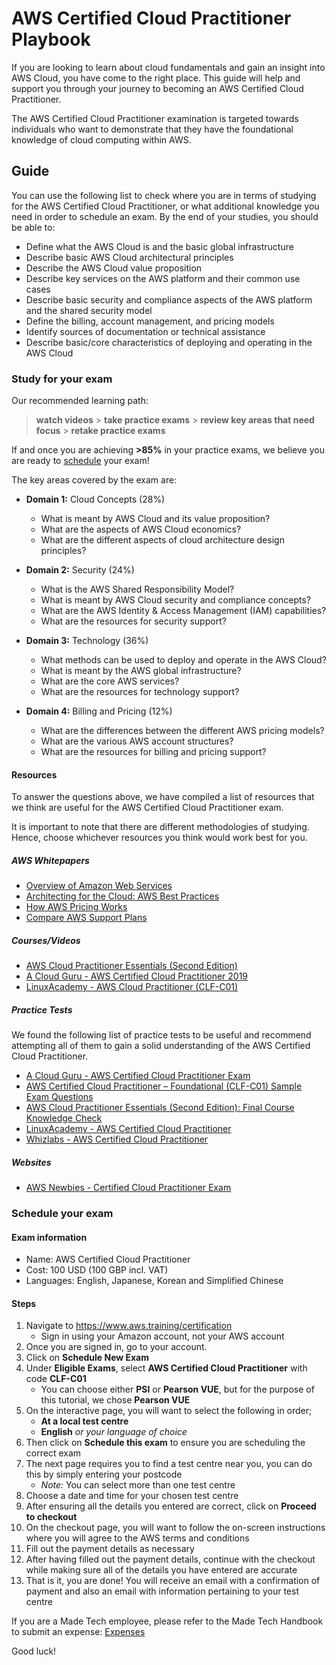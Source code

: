 # AWS Certified Cloud Practitioner Playbook

If you are looking to learn about cloud fundamentals and gain an insight into AWS Cloud, you have come to the right place. This guide will help and support you through your journey to becoming an AWS Certified Cloud Practitioner.

The AWS Certified Cloud Practitioner examination is targeted towards individuals who want to demonstrate that they have the foundational knowledge of cloud computing within AWS.

## Guide

You can use the following list to check where you are in terms of studying for the AWS Certified Cloud Practitioner, or what additional knowledge you need in order to schedule an exam. By the end of your studies, you should be able to:

* Define what the AWS Cloud is and the basic global infrastructure
* Describe basic AWS Cloud architectural principles
* Describe the AWS Cloud value proposition
* Describe key services on the AWS platform and their common use cases
* Describe basic security and compliance aspects of the AWS platform and the shared security model
* Define the billing, account management, and pricing models
* Identify sources of documentation or technical assistance
* Describe basic/core characteristics of deploying and operating in the AWS Cloud

### Study for your exam

Our recommended learning path: 
> **watch videos** > **take practice exams** > **review key areas that need focus** > **retake practice exams**

If and once you are achieving **>85%** in your practice exams, we believe you are ready to [schedule](#schedule-your-exam) your exam!

The key areas covered by the exam are:

* **Domain 1:** Cloud Concepts (28%)
  * What is meant by AWS Cloud and its value proposition?
  * What are the aspects of AWS Cloud economics?
  * What are the different aspects of cloud architecture design principles?

* **Domain 2:** Security (24%)
  * What is the AWS Shared Responsibility Model?
  * What is meant by AWS Cloud security and compliance concepts?
  * What are the AWS Identity & Access Management (IAM) capabilities?
  * What are the resources for security support?

* **Domain 3:** Technology (36%)
  * What methods can be used to deploy and operate in the AWS Cloud?
  * What is meant by the AWS global infrastructure?
  * What are the core AWS services?
  * What are the resources for technology support?

* **Domain 4:** Billing and Pricing (12%)
  * What are the differences between the different AWS pricing models?
  * What are the various AWS account structures?
  * What are the resources for billing and pricing support?

#### Resources

To answer the questions above, we have compiled a list of resources that we think are useful for the AWS Certified Cloud Practitioner exam.

It is important to note that there are different methodologies of studying. Hence, choose whichever resources you think would work best for you.

##### AWS Whitepapers
* [Overview of Amazon Web Services](https://d1.awsstatic.com/whitepapers/aws-overview.pdf?did=wp_card&trk=wp_card)
* [Architecting for the Cloud: AWS Best Practices](https://d1.awsstatic.com/whitepapers/AWS_Cloud_Best_Practices.pdf)
* [How AWS Pricing Works](http://d1.awsstatic.com/whitepapers/aws_pricing_overview.pdf)
* [Compare AWS Support Plans](https://aws.amazon.com/premiumsupport/plans)

##### Courses/Videos
* [AWS Cloud Practitioner Essentials (Second Edition)](https://www.aws.training/Details/Curriculum?id=27076)
* [A Cloud Guru - AWS Certified Cloud Practitioner 2019](https://acloud.guru/learn/aws-certified-cloud-practitioner)
* [LinuxAcademy - AWS Cloud Practitioner (CLF-C01)](https://linuxacademy.com/course/aws-cloud-practitioner)

##### Practice Tests

We found the following list of practice tests to be useful and recommend attempting all of them to gain a solid understanding of the AWS Certified Cloud Practitioner.

* [A Cloud Guru - AWS Certified Cloud Practitioner Exam](https://acloud.guru/exam-simulator/start?courseId=aws-certified-cloud-practitioner)
* [AWS Certified Cloud Practitioner – Foundational (CLF-C01) Sample Exam Questions](https://d1.awsstatic.com/training-and-certification/Docs%20-%20Cloud%20Practitioner/AWS%20Certified%20Cloud%20Practioner_Sample%20Questions_v1.1_FINAL.PDF)
* [AWS Cloud Practitioner Essentials (Second Edition): Final Course Knowledge Check](https://www.aws.training/Details/eLearning?id=37545)
* [LinuxAcademy - AWS Certified Cloud Practitioner](https://beta.linuxacademy.com/#/challenges/details/25ef6f9b-cf3e-4bd4-aac4-4cc334584698)
* [Whizlabs - AWS Certified Cloud Practitioner](https://www.whizlabs.com/learn/course/aws-certified-cloud-practitioner-practice-tests)

##### Websites

* [AWS Newbies - Certified Cloud Practitioner Exam](https://awsnewbies.com/cloud-practitioner)

### Schedule your exam

#### Exam information
* Name: AWS Certified Cloud Practitioner
* Cost: 100 USD (100 GBP incl. VAT)
* Languages: English, Japanese, Korean and Simplified Chinese

#### Steps

1. Navigate to https://www.aws.training/certification 
    * Sign in using your Amazon account, not your AWS account
2. Once you are signed in, go to your account.
3. Click on **Schedule New Exam**
4. Under **Eligible Exams**, select **AWS Certified Cloud Practitioner** with code **CLF-C01**
    * You can choose either **PSI** or **Pearson VUE**, but for the purpose of this tutorial, we chose **Pearson VUE**
5. On the interactive page, you will want to select the following in order;
    * **At a local test centre**
    * **English** _or your language of choice_
6. Then click on **Schedule this exam** to ensure you are scheduling the correct exam
7. The next page requires you to find a test centre near you, you can do this by simply entering your postcode
    * _Note:_ You can select more than one test centre
8. Choose a date and time for your chosen test centre
9. After ensuring all the details you entered are correct, click on **Proceed to checkout**
10. On the checkout page, you will want to follow the on-screen instructions where you will agree to the AWS terms and conditions
11. Fill out the payment details as necessary
12. After having filled out the payment details, continue with the checkout while making sure all of the details you have entered are accurate
13. That is it, you are done! You will receive an email with a confirmation of payment and also an email with information pertaining to your test centre

If you are a Made Tech employee, please refer to the Made Tech Handbook to submit an expense: [Expenses](https://github.com/madetech/handbook/blob/master/guides/compensation/expenses.md)

Good luck!
